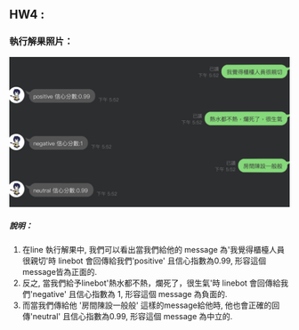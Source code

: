 ## HW4 :

### 執行解果照片：
![image](lineResult.png)

##### 說明：
1. 在line 執行解果中, 我們可以看出當我們給他的 message 為'我覺得櫃檯人員很親切'時
linebot 會回傳給我們'positive' 且信心指數為0.99, 形容這個message皆為正面的.
2. 反之, 當我們給予linebot'熱水都不熱，爛死了，很生氣'時
linebot 會回傳給我們'negative' 且信心指數為 1, 形容這個 message 為負面的.
3. 而當我們傳給他 '房間陳設一般般' 這樣的message給他時,
他也會正確的回傳'neutral' 且信心指數為0.99, 形容這個 message 為中立的.
